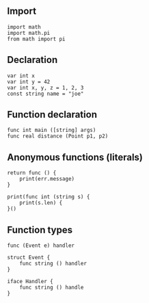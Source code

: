 ## Import

    import math
    import math.pi
    from math import pi

## Declaration

    var int x
    var int y = 42
    var int x, y, z = 1, 2, 3
    const string name = "joe"

## Function declaration

    func int main ([string] args)
    func real distance (Point p1, p2)

## Anonymous functions (literals)

    return func () {
        print(err.message)
    }

    print(func int (string s) {
        print(s.len) {
    }()

## Function types

    func (Event e) handler

    struct Event {
        func string () handler
    }

    iface Handler {
        func string () handle
    }
